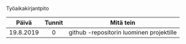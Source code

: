 Työaikakirjantpito

|   Päivä   | Tunnit |                Mitä tein                 |
| :-------: | :----: | :--------------------------------------: |
| 19.8.2019 |   0    | github -repositorin luominen projektille |
